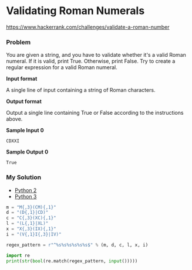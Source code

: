 # Validating Roman Numerals

https://www.hackerrank.com/challenges/validate-a-roman-number

### Problem

You are given a string, and you have to validate whether it's a valid Roman numeral. 
If it is valid, print True. Otherwise, print False. Try to create a regular expression for a valid Roman numeral.

**Input format**

A single line of input containing a string of Roman characters.

**Output format**

Output a single line containing True or False according to the instructions above.

**Sample Input 0**

```
CDXXI
```

**Sample Output 0**

```
True
```

### My Solution

- [Python 2](python2.py)
- [Python 3](python3.py)
```python
m = "M{,3}(CM){,1}"
d = "(D{,1}|CD)"
c = "C{,3}(XC){,1}"
l = "(L{,1}|XL)"
x = "X{,3}(IX){,1}"
i = "(V{,1}I{,3}|IV)"

regex_pattern = r"^%s%s%s%s%s%s$" % (m, d, c, l, x, i)

import re
print(str(bool(re.match(regex_pattern, input()))))
````